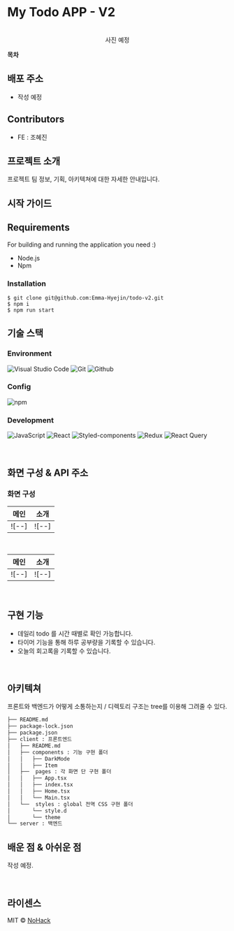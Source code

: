# My Todo APP - V2

<p align="center">
  <br>
  사진 예정
  <br>
</p>

**목차**

## 배포 주소
- 작성 예정 

## Contributors
- FE : 조혜진

## 프로젝트 소개
프로젝트 팀 정보, 기획, 아키텍쳐에 대한 자세한 안내입니다. 

## 시작 가이드
<h2>Requirements</h2>
For building and running the application you need :)

* Node.js 
* Npm 

<h3>Installation</h3>

```
$ git clone git@github.com:Emma-Hyejin/todo-v2.git
$ npm i
$ npm run start
```

## 기술 스택

### Environment
![Visual Studio Code](https://img.shields.io/badge/Visual%20Studio%20Code-007ACC?style=for-the-badge&logo=Visual%20Studio%20Code&logoColor=white)
![Git](https://img.shields.io/badge/Git-F05032?style=for-the-badge&logo=Git&logoColor=white)
![Github](https://img.shields.io/badge/GitHub-181717?style=for-the-badge&logo=GitHub&logoColor=white)    

### Config
![npm](https://img.shields.io/badge/npm-CB3837?style=for-the-badge&logo=npm&logoColor=white)   

### Development
![JavaScript](https://img.shields.io/badge/JavaScript-F7DF1E?style=for-the-badge&logo=Javascript&logoColor=white)
![React](https://img.shields.io/badge/React-20232A?style=for-the-badge&logo=react&logoColor=61DAFB)
![Styled-components](https://img.shields.io/badge/styledComponents%20UI-DB7093?style=for-the-badge&logo=styledComponents&logoColor=white)
![Redux](https://img.shields.io/badge/redux-764ABC?style=for-the-badge&logo=redux&logoColor=white)
![React Query](https://img.shields.io/badge/reactQuery-FF4154?style=for-the-badge&logo=ReactQuery&logoColor=white)


<br>

## 화면 구성 & API 주소

<h3>화면 구성</h3>

|     메인    |     소개    |
| :--------: | :--------: |
|   ![--]    |   ![--]    |

<br>

|     메인    |     소개    |
| :--------: | :--------: |
|   ![--]    |   ![--]    |

<br>

## 구현 기능

- 데일리 todo 를 시간 때별로 확인 가능합니다.
- 타이머 기능을 통해 하루 공부량을 기록할 수 있습니다. 
- 오늘의 회고록을 기록할 수 있습니다. 

<br>

## 아키텍쳐
프론트와 백엔드가 어떻게 소통하는지 / 디렉토리 구조는 tree를 이용해 그려줄 수 있다. 
```bash
├── README.md
├── package-lock.json
├── package.json
├── client : 프론트엔드
│   ├── README.md
│   ├── components : 기능 구현 폴더
│   │   ├── DarkMode
│   │   ├── Item
│   ├──  pages : 각 화면 단 구현 폴더
│   │   ├── App.tsx
│   │   ├── index.tsx
│   │   ├── Home.tsx
│   │   └── Main.tsx
│   └──  styles : global 전역 CSS 구현 폴더
│       └── style.d 
│       └── theme 
└── server : 백엔드
```

## 배운 점 & 아쉬운 점

<p align="justify">
작성 예정.
</p>

<br>

## 라이센스

MIT &copy; [NoHack](mailto:lbjp114@gmail.com)


